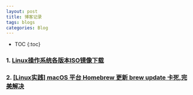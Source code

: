 ```yaml
---
layout: post
title: 博客记录
tags: blogs
categories: Blog
---
```


* TOC
{:toc}

### 1. [Linux操作系统各版本ISO镜像下载](http://guanjianfeng.com/archives/1159631)
### 2. [[Linux实践] macOS 平台 Homebrew 更新 brew update 卡死,完美解决](https://www.cnblogs.com/tp0829/p/Homebrew.html)
